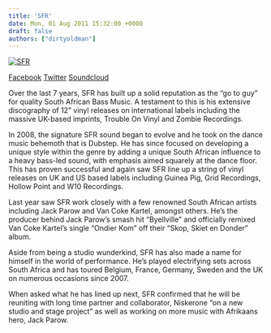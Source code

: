 ```yaml
---
title: 'SFR'
date: Mon, 01 Aug 2011 15:32:00 +0000
draft: false
authors: ["dirtyoldman"]
---
```


[![](/wp-content/uploads/2011/08/sfr_press_pic_09_1.jpg "SFR")](/artists/sfr/sfr_press_pic_09_1/)

[Facebook](http://www.facebook.com/djsfr) [Twitter](http://www.twitter.com/deejaysfr) [Soundcloud](http://soundcloud.com/deejaysfr)

Over the last 7 years, SFR has built up a solid reputation as the “go to guy” for quality South African Bass Music. A testament to this is his extensive discography of 12” vinyl releases on international labels including the massive UK-based imprints, Trouble On Vinyl and Zombie Recordings.

In 2008, the signature SFR sound began to evolve and he took on the dance music behemoth that is Dubstep. He has since focused on developing a unique style within the genre by adding a unique South African influence to a heavy bass-led sound, with emphasis aimed squarely at the dance floor. This has proven successful and again saw SFR line up a string of vinyl releases on UK and US based labels including Guinea Pig, Grid Recordings, Hollow Point and W10 Recordings.  

Last year saw SFR work closely with a few renowned South African artists including Jack Parow and Van Coke Kartel, amongst others. He’s the producer behind Jack Parow’s smash hit “Byellville” and officially remixed Van Coke Kartel’s single “Ondier Kom” off their “Skop, Skiet en Donder” album.

Aside from being a studio wunderkind, SFR has also made a name for himself in the world of performance. He’s played electrifying sets across South Africa and has toured Belgium, France, Germany, Sweden and the UK on numerous occasions since 2007.  

When asked what he has lined up next, SFR confirmed that he will be reuniting with long time partner and collaborator, Niskerone “on a new studio and stage project” as well as working on more music with Afrikaans hero, Jack Parow.